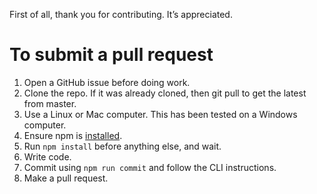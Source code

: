 First of all, thank you for contributing. It’s appreciated.

# To submit a pull request

1. Open a GitHub issue before doing work.
2. Clone the repo. If it was already cloned, then git pull to get the latest from master.
3. Use a Linux or Mac computer. This has been tested on a Windows computer.
4. Ensure npm is [installed](https://www.npmjs.com/get-npm).
5. Run `npm install` before anything else, and wait.
6. Write code.
7. Commit using `npm run commit` and follow the CLI instructions.
8. Make a pull request.
